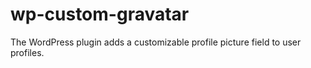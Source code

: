# wp-custom-gravatar
The WordPress plugin adds a customizable profile picture field to user profiles.
